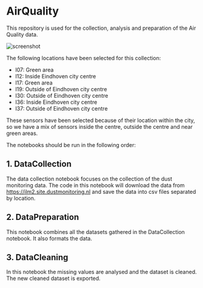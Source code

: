 # AirQuality
This repository is used for the collection, analysis and preparation of the Air Quality data. 

![screenshot](data/eindhoven-map.png)

The following locations have been selected for this collection:
* I07: Green area
* I12: Inside Eindhoven city centre
* I17: Green area
* I19: Outside of Eindhoven city centre
* I30: Outside of Eindhoven city centre
* I36: Inside Eindhoven city centre
* I37: Outside of Eindhoven city centre

These sensors have been selected because of their location within the city, so we have a mix of sensors inside the centre, outside the centre and near green areas.

The notebooks should be run in the following order:

## 1. DataCollection
The data collection notebook focuses on the collection of the dust monitoring data. The code in this notebook will download the data from https://ilm2.site.dustmonitoring.nl and save the data into csv files separated by location. 

## 2. DataPreparation
This notebook combines all the datasets gathered in the DataCollection notebook. It also formats the data.

## 3. DataCleaning
In this notebook the missing values are analysed and the dataset is cleaned. The new cleaned dataset is exported.